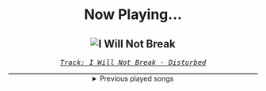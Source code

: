 <div align="center"> 
<h1>Now Playing...</h1>

![I Will Not Break](https://i.scdn.co/image/ab67616d00001e0264b885e40e49dcae2803fd88)
--
_<samp><a href="https://open.spotify.com/track/3TuZPqlHK7P6lhMOJ7qwll">Track: I Will Not Break - Disturbed</a></samp>_

<div style="border: 1px #4B5054 solid"></div>
<details>
  <summary>
    Previous played songs
  </summary>
  <table>
    <thead>
      <tr>
        <th>
          Artist
        </th>
        <th>
          Song
        </th>
        <th>
          Link
        </th>
      </tr>
    </thead>
    <tbody>
      <tr><td>Disturbed</td><td>I Will Not Break</td><td><a href="https://open.spotify.com/track/3TuZPqlHK7P6lhMOJ7qwll">https://open.spotify.com/track/3TuZPqlHK7P6lhMOJ7qwll</a></td></tr><tr><td>Dayseeker</td><td>Pale Moonlight</td><td><a href="https://open.spotify.com/track/1IQA1li1Io3D5WY6RNekD6">https://open.spotify.com/track/1IQA1li1Io3D5WY6RNekD6</a></td></tr><tr><td>SLAVES</td><td>Warning from My Demons</td><td><a href="https://open.spotify.com/track/1fdCcqDO4fyM1MOU0AsDc1">https://open.spotify.com/track/1fdCcqDO4fyM1MOU0AsDc1</a></td></tr><tr><td>SLAVES</td><td>Back to the Roots</td><td><a href="https://open.spotify.com/track/2gTygl2t0JlL3ydJn7tLMu">https://open.spotify.com/track/2gTygl2t0JlL3ydJn7tLMu</a></td></tr><tr><td>Shrezzers</td><td>Libertad</td><td><a href="https://open.spotify.com/track/6pN7oIBqdOQC75vtZwUrxs">https://open.spotify.com/track/6pN7oIBqdOQC75vtZwUrxs</a></td></tr><tr><td>Shrezzers</td><td>Demure</td><td><a href="https://open.spotify.com/track/7uxuVLcz0t93lWJ70MuqQ7">https://open.spotify.com/track/7uxuVLcz0t93lWJ70MuqQ7</a></td></tr><tr><td>Our Promise</td><td>Losing You</td><td><a href="https://open.spotify.com/track/1if0Z6htYQenIrHO23yl28">https://open.spotify.com/track/1if0Z6htYQenIrHO23yl28</a></td></tr><tr><td>Resolve</td><td>Forever Yours</td><td><a href="https://open.spotify.com/track/7e7meNa1AtJ1PGntydHkaZ">https://open.spotify.com/track/7e7meNa1AtJ1PGntydHkaZ</a></td></tr><tr><td>Our Promise</td><td>Evoke</td><td><a href="https://open.spotify.com/track/7bUtuF3qbiDkjWbQOOsBvz">https://open.spotify.com/track/7bUtuF3qbiDkjWbQOOsBvz</a></td></tr><tr><td>Shrezzers</td><td>Gambit</td><td><a href="https://open.spotify.com/track/2Km70UGN8DOqK1sxAv4MrV">https://open.spotify.com/track/2Km70UGN8DOqK1sxAv4MrV</a></td></tr><tr><td>Shrezzers</td><td>p7ay3rS</td><td><a href="https://open.spotify.com/track/1Ntxonqf8Z9jAfBaNVdqB8">https://open.spotify.com/track/1Ntxonqf8Z9jAfBaNVdqB8</a></td></tr><tr><td>Dayseeker</td><td>Pale Moonlight</td><td><a href="https://open.spotify.com/track/1IQA1li1Io3D5WY6RNekD6">https://open.spotify.com/track/1IQA1li1Io3D5WY6RNekD6</a></td></tr><tr><td>Versus Me</td><td>Flatline</td><td><a href="https://open.spotify.com/track/3AcWF9Gp08bMP425zyRdzW">https://open.spotify.com/track/3AcWF9Gp08bMP425zyRdzW</a></td></tr><tr><td>Bad Omens</td><td>If I'm There</td><td><a href="https://open.spotify.com/track/544hqGcWclPEX5jZLSXjgX">https://open.spotify.com/track/544hqGcWclPEX5jZLSXjgX</a></td></tr><tr><td>ALESTI</td><td>Intoxicated</td><td><a href="https://open.spotify.com/track/6KHeDBooGJzetzvqvttq24">https://open.spotify.com/track/6KHeDBooGJzetzvqvttq24</a></td></tr><tr><td>FLOYA</td><td>Weaver</td><td><a href="https://open.spotify.com/track/14ptTi2Dn26egW2HCKfefW">https://open.spotify.com/track/14ptTi2Dn26egW2HCKfefW</a></td></tr><tr><td>Dayseeker</td><td>Crash And Burn</td><td><a href="https://open.spotify.com/track/5ov2jEVED7JAclMiUvQiFO">https://open.spotify.com/track/5ov2jEVED7JAclMiUvQiFO</a></td></tr><tr><td>Wind Walkers</td><td>Dead Talk</td><td><a href="https://open.spotify.com/track/2LHEmAUf9ybEC7x3670sXh">https://open.spotify.com/track/2LHEmAUf9ybEC7x3670sXh</a></td></tr><tr><td>Our Promise</td><td>Renegades</td><td><a href="https://open.spotify.com/track/0tm8cNgXGRRwPur5q8qdUg">https://open.spotify.com/track/0tm8cNgXGRRwPur5q8qdUg</a></td></tr><tr><td>Resolve</td><td>Sing Me to Sleep</td><td><a href="https://open.spotify.com/track/0BAPYJZagAxfOLn7mARCIz">https://open.spotify.com/track/0BAPYJZagAxfOLn7mARCIz</a></td></tr>
    </tbody>
  </table>
</details>

</div>
